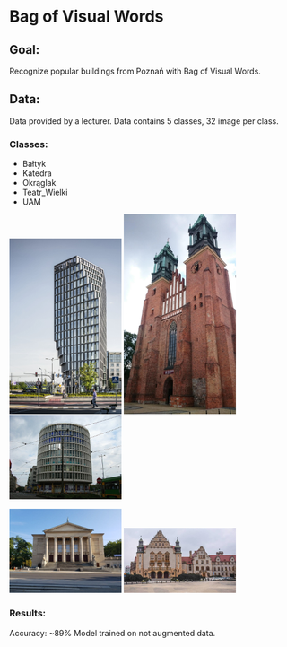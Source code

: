 # Bag of Visual Words
## Goal: 
Recognize popular buildings from Poznań with Bag of Visual Words. 

## Data: 
Data provided by a lecturer. 
Data contains 5 classes, 32 image per class. 
### Classes:
* Bałtyk 
* Katedra
* Okrąglak
* Teatr_Wielki
* UAM

<p float="left">
  <img src="data/baltyk/21904962-biurowiec-baltyk-w-poznaniu-projekt-mvrdv.jpeg" width="200" />
  <img src="data/katedra/5b49e080490c7.jpg" width="200" /> 
  <img src="data/okraglak/134603.jpg" width="200" />
</p>

<p float="left">
  <img src="data/teatr_wielki/bc9010526b2f24a288c7cc20c76574b2.jpg" width="200" />
  <img src="data/uam/5b0e61da30ca9_p.jpg" width="200" /> 
</p>

### Results: 
Accuracy: ~89%
Model trained on not augmented data. 
